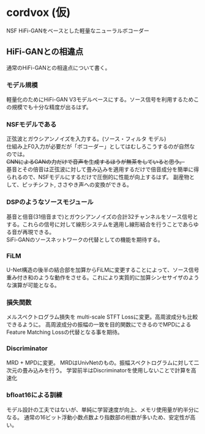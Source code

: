# cordvox (仮)
NSF HiFi-GANをベースとした軽量なニューラルボコーダー

## HiFi-GANとの相違点
通常のHiFi-GANとの相違点について書く。

### モデル規模
軽量化のためにHiFi-GAN V3モデルベースにする。ソース信号を利用するためこの規模でも十分な精度が出るはず。

### NSFモデルである
正弦波とガウシアンノイズを入力する。(ソース・フィルタ モデル)  
仕組み上F0入力が必要だが「ボコーダー」としてはむしろこうするのが自然なのでは。  
~~CNNによるGANの力だけで音声を生成するほうが無茶をしていると思う。~~  
基音とその倍音は正弦波に対して畳み込みを適用するだけで倍音成分を簡単に得られるので、NSFモデルにするだけで圧倒的に性能が向上するはず。
副産物として、ピッチシフト, ささやき声への変換ができる。

### DSPのようなソースモジュール
基音と倍音(31倍音まで)とガウシアンノイズの合計32チャンネルをソース信号とする。これらの信号に対して線形システムを適用し線形結合を行うことであらゆる音が再現できる。  
SiFi-GANのソースネットワークの代替としての機能を期待する。

### FiLM
U-Net構造の後半の結合部を加算からFiLMに変更することによって、ソース信号重み付き和のような動作をさせる。これにより実質的に加算シンセサイザのような演算が可能となる。

### 損失関数
メルスペクトログラム損失を multi-scale STFT Lossに変更。高周波成分も比較できるように。
高周波成分の振幅の一致を目的関数にできるのでMPDによるFeature Matching Lossの代替となる事を期待。

### Discriminator
MRD + MPDに変更。
MRDはUnivNetのもの。振幅スペクトログラムに対して二次元の畳み込みを行う。
学習前半はDiscriminatorを使用しないことで計算を高速化

### bfloat16による訓練
モデル設計の工夫ではないが、単純に学習速度が向上、メモリ使用量が約半分になる。
通常の16ビット浮動小数点数より指数部の桁数が多いため、安定性が高い。